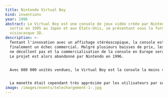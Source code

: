 ```yaml
---
title: Nintendo Virtual Boy
kind: inventions
year: 1996
abstract: Le Virtual Boy est une console de jeux vidéo créée par Nintendo et
  sortie en 1995 au Japon et aux États-Unis, se présentant sous la forme d'un
  visiocasque 3D.
description: >-
  Tentant l'innovation avec un affichage stéréoscopique, la console est
  finalement un échec commercial. Malgré plusieurs baisses de prix, les ventes
  ne décollent pas et la commercialisation de la console en Europe sera annulée.
  Le projet est alors abandonné par Nintendo en 1996.


  Avec 800 000 unités vendues, le Virtual Boy est la console la moins vendue dans l'histoire des consoles de jeu vidéo de Nintendo.


  La manette était cependant très appréciée par les utilisateurs par son ergonomie et néanmoins très agréable à utiliser.
image: /images/events/telechargement-1-.jpg
---
```


